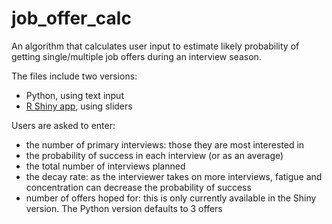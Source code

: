 # job_offer_calc
An algorithm that calculates user input to estimate likely probability of getting single/multiple job offers during an interview season. 

The files include two versions:
* Python, using text input
* [R Shiny app](https://charles-sheets.shinyapps.io/job_apps/), using sliders

Users are asked to enter:
* the number of primary interviews: those they are most interested in
* the probability of success in each interview (or as an average)
* the total number of interviews planned
* the decay rate: as the interviewer takes on more interviews, fatigue and concentration can decrease the probability of success
* number of offers hoped for: this is only currently available in the Shiny version. The Python version defaults to 3 offers


